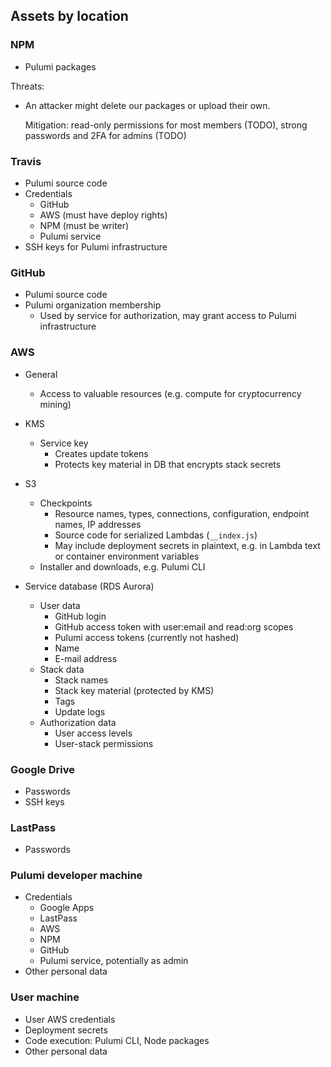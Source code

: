 ## Assets by location

### NPM
- Pulumi packages

Threats:
- An attacker might delete our packages or upload their own.

  Mitigation: read-only permissions for most members (TODO), strong passwords and 2FA for admins (TODO)

### Travis
- Pulumi source code
- Credentials
  - GitHub
  - AWS (must have deploy rights)
  - NPM (must be writer)
  - Pulumi service
- SSH keys for Pulumi infrastructure

### GitHub
- Pulumi source code
- Pulumi organization membership
  - Used by service for authorization, may grant access to Pulumi infrastructure

### AWS
- General
  - Access to valuable resources (e.g. compute for cryptocurrency mining)

- KMS
  - Service key
    - Creates update tokens
    - Protects key material in DB that encrypts stack secrets

- S3
  - Checkpoints
    - Resource names, types, connections, configuration, endpoint names, IP addresses
    - Source code for serialized Lambdas (`__index.js`)
    - May include deployment secrets in plaintext, e.g. in Lambda text or container environment variables
  - Installer and downloads, e.g. Pulumi CLI

- Service database (RDS Aurora)
  - User data
    - GitHub login
    - GitHub access token with user:email and read:org scopes
    - Pulumi access tokens (currently not hashed)
    - Name
    - E-mail address
  - Stack data
    - Stack names
    - Stack key material (protected by KMS)
    - Tags
    - Update logs
  - Authorization data
    - User access levels
    - User-stack permissions

### Google Drive
- Passwords
- SSH keys

### LastPass
- Passwords

### Pulumi developer machine
- Credentials
  - Google Apps
  - LastPass
  - AWS
  - NPM
  - GitHub
  - Pulumi service, potentially as admin
- Other personal data

### User machine
- User AWS credentials
- Deployment secrets
- Code execution: Pulumi CLI, Node packages
- Other personal data
